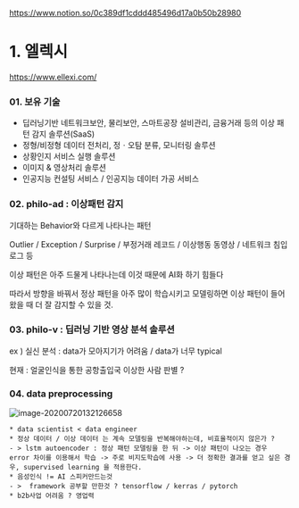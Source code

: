 https://www.notion.so/0c389df1cddd485496d17a0b50b28980

# 1. 엘렉시

https://www.ellexi.com/

### 01. 보유 기술

- 딥러닝기반 네트워크보안, 물리보안, 스마트공장 설비관리, 금융거래 등의 이상 패턴 감지 솔루션(SaaS)
- 정형/비정형 데이터 전처리, 정ㆍ오탐 분류, 모니터링 솔루션
- 상황인지 서비스 실행 솔루션
- 이미지 & 영상처리 솔루션
- 인공지능 컨설팅 서비스 / 인공지능 데이터 가공 서비스

### 02. philo-ad : 이상패턴 감지

기대하는 Behavior와 다르게 나타나는 패턴

Outlier / Exception / Surprise / 부정거래 레코드 / 이상행동 동영상 / 네트워크 침입 로그 등

이상 패턴은 아주 드물게 나타나는데 이것 때문에 AI화 하기 힘들다

따라서 방향을 바꿔서 정상 패턴을 아주 많이 학습시키고 모델링하면 이상 패턴이 들어왔을 때 더 잘 감지할 수 있을 것.

### 03. philo-v : 딥러닝 기반 영상 분석 솔루션

ex ) 실신 분석 : data가 모아지기가 어려움 / data가 너무 typical 

현재 : 얼굴인식을 통한 공항출입국 이상한 사람 판별 ? 

### 04. data preprocessing

![image-20200720132126658](C:%5CUsers%5C%EB%B0%95%EC%86%8C%ED%9D%AC%5CAppData%5CRoaming%5CTypora%5Ctypora-user-images%5Cimage-20200720132126658.png)

```
* data scientist < data engineer
* 정상 데이터 / 이상 데이터 는 계속 모델링을 반복해야하는데, 비효율적이지 않은가 ?  
- > lstm autoencoder : 정상 패턴 모델링을 한 뒤 -> 이상 패턴이 나오는 경우 error 차이를 이용해서 학습 -> 주로 비지도학습에 사용 -> 더 정확한 결과를 얻고 싶은 경우, supervised learning 을 적용한다.
* 음성인식 != AI 스피커만드는것 
- >  framework 공부할 만한것 ? tensorflow / kerras / pytorch
* b2b사업 어려움 ? 영업력
```

